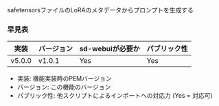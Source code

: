 <p>safetensorsファイルのLoRAのメタデータからプロンプトを生成する</p>

### 早見表
| 実装 | バージョン  | sd-webuiが必要か | パブリック性 |
| --- |--------| --- | --- |
| v5.0.0 | v1.0.1 | Yes | Yes |

- 実装: 機能実装時のPEMバージョン
- バージョン: この機能のバージョン
- パブリック性: 他スクリプトによるインポートへの対応力 (Yes = 対応可)
